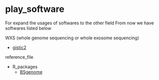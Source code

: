 # play_software
For expand the usages of softwares to the other field
From now we have softwares listed below

WXS (whole genome sequencing or whole exosome sequencing)
- [gistic2](https://github.com/champeil/play_software.github.io/blob/main/gistic2/apply%20gistic2%20on%20mm10.md)

reference_file
- R_packages
  - [BSgenome](https://github.com/champeil/play_software.github.io/blob/main/R_package/reference_building/BSgenome/BSgenome_building.md)
